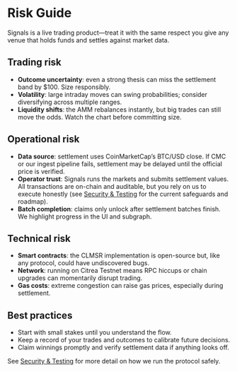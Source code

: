 # Risk Guide

Signals is a live trading product—treat it with the same respect you give any venue that holds funds and settles against market data.

## Trading risk

- **Outcome uncertainty**: even a strong thesis can miss the settlement band by $100. Size responsibly.
- **Volatility**: large intraday moves can swing probabilities; consider diversifying across multiple ranges.
- **Liquidity shifts**: the AMM rebalances instantly, but big trades can still move the odds. Watch the chart before committing size.

## Operational risk

- **Data source**: settlement uses CoinMarketCap’s BTC/USD close. If CMC or our ingest pipeline fails, settlement may be delayed until the official price is verified.
- **Operator trust**: Signals runs the markets and submits settlement values. All transactions are on-chain and auditable, but you rely on us to execute honestly (see [Security & Testing](../security/audits.md) for the current safeguards and roadmap).
- **Batch completion**: claims only unlock after settlement batches finish. We highlight progress in the UI and subgraph.

## Technical risk

- **Smart contracts**: the CLMSR implementation is open-source but, like any protocol, could have undiscovered bugs.
- **Network**: running on Citrea Testnet means RPC hiccups or chain upgrades can momentarily disrupt trading.
- **Gas costs**: extreme congestion can raise gas prices, especially during settlement.

## Best practices

- Start with small stakes until you understand the flow.
- Keep a record of your trades and outcomes to calibrate future decisions.
- Claim winnings promptly and verify settlement data if anything looks off.

See [Security & Testing](../security/audits.md) for more detail on how we run the protocol safely.
